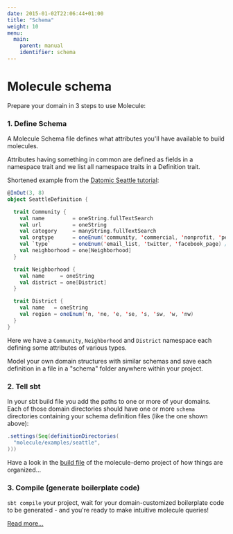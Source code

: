 ```yaml
---
date: 2015-01-02T22:06:44+01:00
title: "Schema"
weight: 10
menu:
  main:
    parent: manual
    identifier: schema
---
```


# Molecule schema

Prepare your domain in 3 steps to use Molecule:

### 1. Define Schema

A Molecule Schema file defines what attributes you'll have available to build molecules.

Attributes having something in common are defined as fields in a namespace trait and we list all namespace traits in a Definition trait. 

Shortened example from the [Datomic Seattle tutorial](http://docs.datomic.com/tutorial.html):

```scala
@InOut(3, 8)
object SeattleDefinition {

  trait Community {
    val name         = oneString.fullTextSearch
    val url          = oneString
    val category     = manyString.fullTextSearch
    val orgtype      = oneEnum('community, 'commercial, 'nonprofit, 'personal)
    val `type`       = oneEnum('email_list, 'twitter, 'facebook_page) // + more...
    val neighborhood = one[Neighborhood]
  }

  trait Neighborhood {
    val name     = oneString
    val district = one[District]
  }

  trait District {
    val name   = oneString
    val region = oneEnum('n, 'ne, 'e, 'se, 's, 'sw, 'w, 'nw)
  }
}
```

Here we have a `Community`, `Neighborhood` and `District` namespace each defining some attributes of various types.

Model your own domain structures with similar schemas and save each definition in a file in a "schema" folder anywhere within your project.


### 2. Tell sbt

In your sbt build file you add the paths to one or more of your domains. Each of those domain directories should have one or more `schema` directories containing your schema definition files (like the one shown above):

```scala
.settings(Seq(definitionDirectories(
  "molecule/examples/seattle",
)))
```

Have a look in the [build file](https://github.com/scalamolecule/molecule-demo/blob/master/build.sbt) of the molecule-demo project of how things are organized...


### 3. Compile (generate boilerplate code)

`sbt compile` your project, wait for your domain-customized boilerplate code to be generated - and you're ready to make intuitive molecule queries!

[Read more...](/manual/schema/files) 
